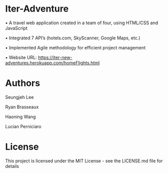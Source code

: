 # Iter-Adventure
• A travel web application created in a team of four, using HTML/CSS and JavaScript

• Integrated 7 API’s (hotels.com, SkyScanner, Google Maps, etc.)

• Implemented Agile methodology for efficient project management

• Website URL: https://iter-new-adventures.herokuapp.com/homeFlights.html

# Authors
Seungjeh Lee

Ryan Brasseaux

Haoning Wang

Lucian Perniciaro

# License
This project is licensed under the MIT License - see the LICENSE.md file for details
